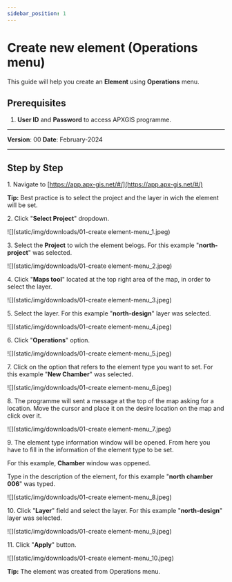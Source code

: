 ```yaml
---
sidebar_position: 1
---
```


# Create new element (Operations menu)

This guide will help you create an **Element** using **Operations** menu.

## **Prerequisites**
1.	**User ID** and **Password** to access APXGIS programme.

------------

**Version**: 00
**Date**: February-2024

------------
## **Step by Step**

1\. Navigate to [https://app.apx-gis.net/#/](https://app.apx-gis.net/#/)


**Tip:** Best practice is to select the project and the layer in wich the element will be set.


2\. Click "**Select Project**" dropdown.

![](static/img/downloads/01-create element-menu_1.jpeg)


3\. Select the **Project** to wich the element belogs. For this example "**north-project**" was selected.

![](static/img/downloads/01-create element-menu_2.jpeg)


4\. Click "**Maps tool**" located at the top right area of the map, in order to select the layer.

![](static/img/downloads/01-create element-menu_3.jpeg)


5\. Select the layer. For this example "**north-design**" layer was selected.

![](static/img/downloads/01-create element-menu_4.jpeg)


6\. Click "**Operations**" option.

![](static/img/downloads/01-create element-menu_5.jpeg)


7\. Click on the option that refers to the element type you want to set. For this example "**New Chamber**" was selected.

![](static/img/downloads/01-create element-menu_6.jpeg)


8\. The programme will sent a message at the top of the map asking for a location. Move the cursor and place it on the desire location on the map and click over it.

![](static/img/downloads/01-create element-menu_7.jpeg)


9\. The element type information window will be opened. From here you have to fill in the information of the element type to be set.

For this example, **Chamber** window was oppened.

Type in the description of the element, for this example "**north chamber 006**" was typed.

![](static/img/downloads/01-create element-menu_8.jpeg)


10\. Click "**Layer**" field and select the layer. For this example "**north-design**" layer was selected.

![](static/img/downloads/01-create element-menu_9.jpeg)


11\. Click "**Apply**" button.

![](static/img/downloads/01-create element-menu_10.jpeg)


**Tip:** The element was created from Operations menu.


